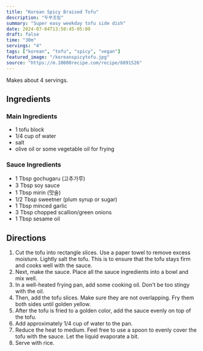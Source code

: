 ```yaml
---
title: "Korean Spicy Braised Tofu"
description: "두부조림"
summary: "Super easy weekday tofu side dish"
date: 2024-07-04T13:50:45-05:00
draft: false
time: "30m"
servings: "4"
tags: ["korean", "tofu", "spicy", "vegan"]
featured_image: "/koreanspicytofu.jpg"
source: "https://m.10000recipe.com/recipe/6891526"
---
```


Makes about 4 servings.

## Ingredients

### Main Ingredients

- 1 tofu block
- 1/4 cup of water
- salt
- olive oil or some vegetable oil for frying

### Sauce Ingredients

- 1 Tbsp gochugaru (고추가루)
- 3 Tbsp soy sauce
- 1 Tbsp mirin (맛술)
- 1/2 Tbsp sweetner (plum syrup or sugar)
- 1 Tbsp minced garlic
- 3 Tbsp chopped scallion/green onions
- 1 Tbsp sesame oil

## Directions

1. Cut the tofu into rectangle slices. Use a paper towel to remove excess moisture. Lightly salt the tofu. This is to ensure that the tofu stays firm and cooks well with the sauce.
2. Next, make the sauce. Place all the sauce ingredients into a bowl and mix well.
3. In a well-heated frying pan, add some cooking oil. Don't be too stingy with the oil.
4. Then, add the tofu slices. Make sure they are not overlapping. Fry them both sides until golden yellow.
5. After the tofu is fried to a golden color, add the sauce evenly on top of the tofu.
6. Add approximately 1/4 cup of water to the pan.
7. Reduce the heat to medium. Feel free to use a spoon to evenly cover the tofu with the sauce. Let the liquid evaporate a bit.
8. Serve with rice.